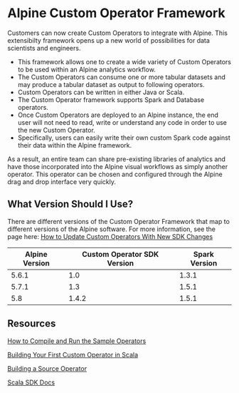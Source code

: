 # Alpine Custom Operator Framework

Customers can now create Custom Operators to integrate with Alpine. This extensibilty framework opens up a new world of possibilities for data scientists and engineers.

- This framework allows one to create a wide variety of Custom Operators to be used within an Alpine analytics workflow.
- The Custom Operators can consume one or more tabular datasets and may produce a tabular dataset as output to following operators. 
- Custom Operators can be written in either Java or Scala.
- The Custom Operator framework supports Spark and Database operators. 
- Once Custom Operators are deployed to an Alpine instance, the end user will not need to read, write or understand any code in order to use the new Custom Operator.
- Specifically, users can easily write their own custom Spark code against their data within the Alpine framework.  

As a result, an entire team can share pre-existing libraries of analytics and have those incorporated into the Alpine visual workflows as simply another operator. This operator can be chosen and configured through the Alpine drag and drop interface very quickly. 

## What Version Should I Use?

There are different versions of the Custom Operator Framework that map to different versions of the Alpine software. For more information, see the page here: [How to Update Custom Operators With New SDK Changes](https://alpine.atlassian.net/wiki/display/KB/How+to+Update+Custom+Operators+With+New+SDK+Changes)

Alpine Version | Custom Operator SDK Version | Spark Version
-------------- | --------------------------- | -------------
5.6.1          | 1.0                         | 1.3.1
5.7.1          | 1.3                         | 1.5.1
5.8            | 1.4.2                       | 1.5.1

## Resources

[How to Compile and Run the Sample Operators](https://alpine.atlassian.net/wiki/display/V5/How+To+Compile+and+Run+the+Sample+Operators)

[Building Your First Custom Operator in Scala](https://alpine.atlassian.net/wiki/display/V5/Building+Your+First+Custom+Operator+in+Scala)

[Building a Source Operator](https://alpine.atlassian.net/wiki/display/V5/Building+a+Source+Operator)

[Scala SDK Docs](http://alpinenow.github.io/PluginSDK/latest/api/#package)
